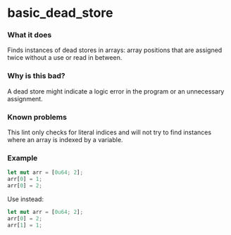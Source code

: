# basic_dead_store

### What it does

Finds instances of dead stores in arrays: array positions that are assigned twice without a
use or read in between.

### Why is this bad?

A dead store might indicate a logic error in the program or an unnecessary assignment.

### Known problems

This lint only checks for literal indices and will not try to find instances where an array
is indexed by a variable.

### Example

```rust
let mut arr = [0u64; 2];
arr[0] = 1;
arr[0] = 2;
```

Use instead:

```rust
let mut arr = [0u64; 2];
arr[0] = 2;
arr[1] = 1;
```
